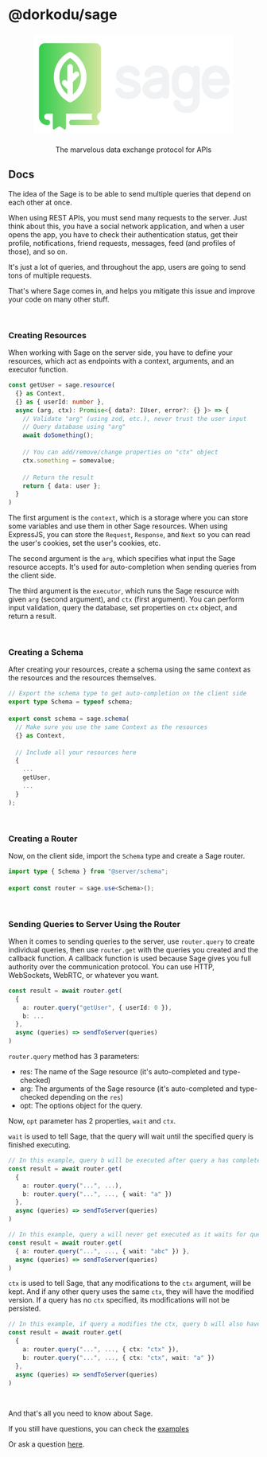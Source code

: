 # @dorkodu/sage

<p align="center">
  <a href="https://dorkodu.com/sage">
    <img alt="Sage" src="resources/sage-M-light.png" style="height: 200px !important; margin: 5px auto !important;" />
  </a>
</p>

<p align="center">
  The marvelous data exchange protocol for APIs
</p>

## Docs

The idea of the Sage is to be able to send multiple queries that depend on each other at once.

When using REST APIs, you must send many requests to the server.
Just think about this, you have a social network application,
and when a user opens the app, you have to check their authentication status,
get their profile, notifications, friend requests, messages, feed (and profiles of those), and so on.

It's just a lot of queries, and throughout the app, users are going to send tons of multiple requests.

That's where Sage comes in, and helps you mitigate this issue and improve your code on many other stuff.

<br>

### Creating Resources

When working with Sage on the server side, you have to define your resources,
which act as endpoints with a context, arguments, and an executor function.

```ts
const getUser = sage.resource(
  {} as Context,
  {} as { userId: number },
  async (arg, ctx): Promise<{ data?: IUser, error?: {} }> => {
    // Validate "arg" (using zod, etc.), never trust the user input
    // Query database using "arg"
    await doSomething();

    // You can add/remove/change properties on "ctx" object
    ctx.something = somevalue;

    // Return the result
    return { data: user };
  }
)
```

The first argument is the `context`, which is a storage where you can
store some variables and use them in other Sage resources. 
When using ExpressJS, you can store the `Request`, `Response`, 
and `Next` so you can read the user's cookies, set the user's cookies, etc.

The second argument is the `arg`, which specifies what input the Sage resource accepts.
It's used for auto-completion when sending queries from the client side.

The third argument is the `executor`, which runs the Sage resource with given `arg` (second argument), and `ctx` (first argument).
You can perform input validation, query the database, set properties on `ctx` object, and return a result.

<br>

### Creating a Schema

After creating your resources, create a schema using the same context as the resources and the resources themselves.

```ts
// Export the schema type to get auto-completion on the client side
export type Schema = typeof schema;

export const schema = sage.schema(
  // Make sure you use the same Context as the resources
  {} as Context,

  // Include all your resources here
  {
    ...
    getUser,
    ...
  }
);
```

<br>

### Creating a Router

Now, on the client side, import the `Schema` type and create a Sage router.
```ts
import type { Schema } from "@server/schema";

export const router = sage.use<Schema>();
```

<br>

### Sending Queries to Server Using the Router

When it comes to sending queries to the server, 
use `router.query` to create individual queries,
then use `router.get` with the queries you created and the callback function.
A callback function is used because Sage gives you full authority over the communication protocol.
You can use HTTP, WebSockets, WebRTC, or whatever you want.

```ts
const result = await router.get(
  {
    a: router.query("getUser", { userId: 0 }),
    b: ...
  },
  async (queries) => sendToServer(queries)
)
```

`router.query` method has 3 parameters:
- res: The name of the Sage resource (it's auto-completed and type-checked)
- arg: The arguments of the Sage resource (it's auto-completed and type-checked depending on the `res`)
- opt: The options object for the query.

Now, `opt` parameter has 2 properties, `wait` and `ctx`.

`wait` is used to tell Sage, that the query will wait until the specified query is finished executing.

```ts
// In this example, query b will be executed after query a has completed executing on the server.
const result = await router.get(
  {
    a: router.query("...", ...),
    b: router.query("...", ..., { wait: "a" })
  },
  async (queries) => sendToServer(queries)
)
```

```ts
// In this example, query a will never get executed as it waits for query "abc" which doesn't exist.
const result = await router.get(
  { a: router.query("...", ..., { wait: "abc" }) },
  async (queries) => sendToServer(queries)
)
```

`ctx` is used to tell Sage, that any modifications to the `ctx` argument, will be kept.
And if any other query uses the same `ctx`, they will have the modified version.
If a query has no `ctx` specified, its modifications will not be persisted.

```ts
// In this example, if query a modifies the ctx, query b will also have the modified version
const result = await router.get(
  {
    a: router.query("...", ..., { ctx: "ctx" }),
    b: router.query("...", ..., { ctx: "ctx", wait: "a" })
  },
  async (queries) => sendToServer(queries)
)
```

<br>

And that's all you need to know about Sage.

If you still have questions, you can check the [examples](README.md#examples)

Or ask a question [here](https://github.com/dorkodu/sage/issues).
